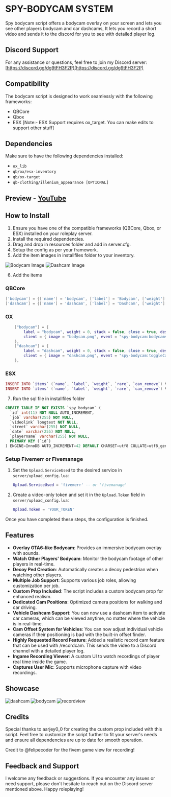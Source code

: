# SPY-BODYCAM SYSTEM
Spy bodycam script offers a bodycam overlay on your screen and lets you see other players bodycam and car dashcams, It lets you record a short video and sends it to the discord for you to see with detailed player log.

## Discord Support
For any assistance or questions, feel free to join my Discord server: [https://discord.gg/dg9tFH3F2P](https://discord.gg/dg9tFH3F2P)

## Compatibility
The bodycam script is designed to work seamlessly with the following frameworks:
- QBCore
- Qbox
- ESX [Note:- ESX Support requires ox_target. You can make edits to support other stuff]

## Dependencies
Make sure to have the following dependencies installed:
- `ox_lib`
- `qb/ox/esx-inventory`
- `qb/ox-target`
- `qb-clothing/illenium_appearance [OPTIONAL]`

## Preview - [YouTube](https://youtu.be/bDKH9l0Zhzc)

## How to Install
1. Ensure you have one of the compatible frameworks (QBCore, Qbox, or ESX) installed on your roleplay server.
2. Install the required dependencies.
3. Drag and drop in resources folder and add in server.cfg.
4. Setup the config as per your framework.
5. Add the item images in installfiles folder to your inventory.

![Bodycam Image](https://i.imgur.com/CuSyeZT.png)
![Dashcam Image](https://i.imgur.com/TVx1mcn.png)

6. Add the items

### QBCore
```lua
['bodycam'] = {['name'] = 'bodycam', ['label'] = 'Bodycam', ['weight'] = 500, ['type'] = 'item', ['image'] = 'bodycam.png', ['unique'] = true, ['useable'] = true, ['shouldClose'] = true, ['combinable'] = nil, ['description'] = 'Bodycam for authorized personnel only'},
['dashcam'] = {['name'] = 'dashcam', ['label'] = 'Dashcam', ['weight'] = 500, ['type'] = 'item', ['image'] = 'dashcam.png', ['unique'] = true, ['useable'] = true, ['shouldClose'] = true, ['combinable'] = nil, ['description'] = 'Dashcam for authorized vehicle only'},
```
### OX
```lua
    ["bodycam"] = {
        label = "bodycam", weight = 0, stack = false, close = true, description = "Bodycam",
        client = { image = "bodycam.png", event = "spy-bodycam:bodycamstatus" }
    },
    ["dashcam"] = {
        label = "dashcam", weight = 0, stack = false, close = true, description = "dashcam",
        client = { image = "dashcam.png", event = "spy-bodycam:toggleCarCam" }
    },
```
### ESX
```lua
INSERT INTO `items` (`name`, `label`, `weight`, `rare`, `can_remove`) VALUES ('bodycam', 'Bodycam', 1, 0, 1);
INSERT INTO `items` (`name`, `label`, `weight`, `rare`, `can_remove`) VALUES ('dashcam', 'Dashcam', 1, 0, 1);
```
7. Run the sql file in installfiles folder
```sql
CREATE TABLE IF NOT EXISTS `spy_bodycam` (
  `id` int(11) NOT NULL AUTO_INCREMENT,
  `job` varchar(255) NOT NULL,
  `videolink` longtext NOT NULL,
  `street` varchar(255) NOT NULL,
  `date` varchar(255) NOT NULL,
  `playername` varchar(255) NOT NULL,
  PRIMARY KEY (`id`)
) ENGINE=InnoDB AUTO_INCREMENT=42 DEFAULT CHARSET=utf8 COLLATE=utf8_general_ci;
```
### Setup Fivemerr or Fivemanage

1. Set the `Upload.ServiceUsed` to the desired service in `server/upload_config.lua`:
    ```lua
    Upload.ServiceUsed = 'fivemerr' -- or 'fivemanage'
    ```

2. Create a video-only token and set it in the `Upload.Token` field in `server/upload_config.lua`:
    ```lua
    Upload.Token = 'YOUR_TOKEN'
    ```

Once you have completed these steps, the configuration is finished.


## Features
- **Overlay GTA6-like Bodycam**: Provides an immersive bodycam overlay with sounds.
- **Watch Other Players' Bodycam**: Monitor the bodycam footage of other players in real-time.
- **Decoy Ped Creation**: Automatically creates a decoy pedestrian when watching other players.
- **Multiple Job Support**: Supports various job roles, allowing customization per job.
- **Custom Prop Included**: The script includes a custom bodycam prop for enhanced realism.
- **Dedicated Cam Positions**: Optimized camera positions for walking and car driving.
- **Vehicle Dashcam Support**: You can now use a dashcam item to activate car cameras, which can be viewed anytime, no matter where the vehicle is in real-time.
- **Cam Offset System for Vehicles**: You can now adjust individual vehicle cameras if their positioning is bad with the built-in offset finder.
- **Highly Requested Record Feature**: Added a realistic record cam feature that can be used with /recordcam. This sends the video to a Discord channel with a detailed player log.
- **Ingame Recording Viewer**: A custom UI to watch recordings of player real time inside the game.
- **Captures User Mic**: Supports microphone capture with video recordings.

## Showcase
![dashcam](https://i.imgur.com/4pHD1Rn.png)
![bodycam](https://i.imgur.com/FjTAfq7.png)
![recordview](https://i.imgur.com/ASROJVg.png)

## Credits
Special thanks to aarjey0_0 for creating the custom prop included with this script.
Feel free to customize the script further to fit your server's needs and ensure all dependencies are up to date for smooth operation.

Credit to @felipecoder for the fivem game view for recording!

## Feedback and Support
I welcome any feedback or suggestions. If you encounter any issues or need support, please don't hesitate to reach out on the Discord server mentioned above.
Happy roleplaying!


